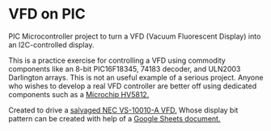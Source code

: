 # VFD on PIC

PIC Microcontroller project to turn a VFD (Vacuum Fluorescent Display) into an I2C-controlled display.

This is a practice exercise for controlling a VFD using commodity components
like an 8-bit PIC16F18345, 74183 decoder, and ULN2003 Darlington arrays.
This is not an useful example of a serious project. Anyone who wishes to
develop a real VFD controller are better off using dedicated components
such as a [Microchip HV5812.](https://www.microchip.com/wwwproducts/en/HV5812)

Created to drive a [salvaged NEC VS-10010-A VFD.](https://newscrewdriver.com/2019/04/02/sleuthing-nec-vsl0010-a-vfd-control-pinout/)
Whose display bit pattern can be created with help of a
[Google Sheets document.](https://docs.google.com/spreadsheets/d/1ENuk7oM4pA1yNM83J_-cP9LZN-myc9q3OBTB5-pvEr4/edit?usp=sharing)
